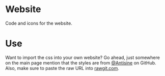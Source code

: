 # Website
Code and icons for the website.

# Use
Want to import the css into your own website? Go ahead, just somewhere on the main page mention that the styles are from [@Antisine](https://github.com/Antisine) on GitHub. Also, make sure to paste the raw URL into [rawgit.com](http://rawgit.com).
